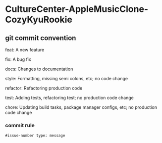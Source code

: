 # CultureCenter-AppleMusicClone-CozyKyuRookie

## git commit convention
feat: A new feature 

fix: A bug fix 

docs: Changes to documentation 

style: Formatting, missing semi colons, etc; no code change 

refactor: Refactoring production code 

test: Adding tests, refactoring test; no production code change 

chore: Updating build tasks, package manager configs, etc; no production code change 


### commit rule
`#issue-number type: message`

